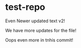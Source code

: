 # test-repo


Even Newer updated text v2! 

We have more updates for the file!

Oops even more in tnhis commit!